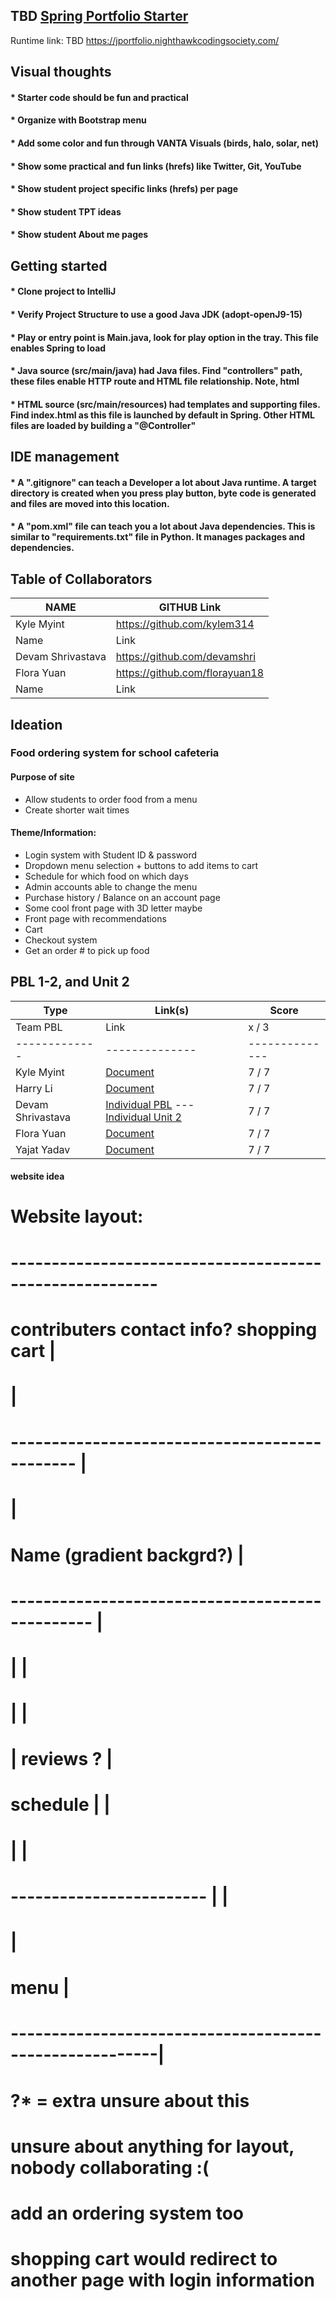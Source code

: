 
## TBD [Spring Portfolio Starter](https://nighthawkcodingsociety.com/projectsearch/details/Spring%20Portfolio%20Starter)
Runtime link: TBD https://jportfolio.nighthawkcodingsociety.com/



## Visual thoughts
#### * Starter code should be fun and practical
#### * Organize with Bootstrap menu 
#### * Add some color and fun through VANTA Visuals (birds, halo, solar, net)
#### * Show some practical and fun links (hrefs) like Twitter, Git, YouTube
#### * Show student project specific links (hrefs) per page
#### * Show student TPT ideas
#### * Show student About me pages



## Getting started
#### * Clone project to IntelliJ
#### * Verify Project Structure to use a good Java JDK (adopt-openJ9-15) 
#### * Play or entry point is Main.java, look for play option in the tray.  This file enables Spring to load
#### * Java source (src/main/java) had Java files.  Find "controllers" path, these files enable HTTP route and HTML file relationship.  Note, html 
#### * HTML source (src/main/resources) had templates and supporting files.  Find index.html as this file is launched by default in Spring.  Other HTML files are loaded by building a "@Controller"



## IDE management
#### * A ".gitignore" can teach a Developer a lot about Java runtime.  A target directory is created when you press play button, byte code is generated and files are moved into this location.
#### * A "pom.xml" file can teach you a lot about Java dependencies.  This is similar to "requirements.txt" file in Python.  It manages packages and dependencies.

## Table of Collaborators 

NAME             | GITHUB Link |
-------------    | -------------- |
Kyle Myint | https://github.com/kylem314  |
Name | Link | 
Devam Shrivastava | https://github.com/devamshri |
Flora Yuan | https://github.com/florayuan18 |
Name | Link |

## Ideation

### Food ordering system for school cafeteria

#### Purpose of site
* Allow students to order food from a menu
* Create shorter wait times

#### Theme/Information:	
* Login system with Student ID & password
* Dropdown menu selection + buttons to add items to cart
* Schedule for which food on which days
* Admin accounts able to change the menu
* Purchase history / Balance on an account page
* Some cool front page with 3D letter maybe 
* Front page with recommendations 
* Cart 
* Checkout system
* Get an order # to pick up food


## PBL 1-2, and Unit 2

Type             | Link(s) | Score |
-------------    | -------------- | -------------- | 
Team PBL | Link  | x / 3 |
-------------    | -------------- | -------------- |
Kyle Myint | [Document](https://docs.google.com/document/d/12ekGIsZJisLkJGaCuvXwtId8GWlxEanrqh6m2N8VmFo/edit?usp=sharing) | 7 / 7 | 
Harry Li | [Document](https://docs.google.com/document/d/1bCHUpg6SXnxEQVpmvC_yCZpuYMeff0Th3QgivQjexKw/edit#heading=h.usvbibhx2yce) | 7 / 7 |
Devam Shrivastava | [Individual PBL](Url) --- [Individual Unit 2](Url)| 7 / 7 | 
Flora Yuan | [Document](https://docs.google.com/document/d/1_QDCIAPbDgrp_2ae4xgov3GXOcW0bAwPcs4AZBxrn-0/edit?usp=sharing) | 7 / 7 | Flora helped with organizing all the tangibles, assigning tasks on the Scrum Board, and integrating the mini lab projects.
Yajat Yadav | [Document](https://docs.google.com/document/d/1H7oCVp_NpeDNwuLqAO1a7uDIAogCc7RZWw9CcGLVmB4/edit?usp=sharing)| 7 / 7 | 

#### website idea
# Website layout:
# --------------------------------------------------------
# contributers          contact info?     shopping cart  |
#                                                        |
#  ----------------------------------------------        |
#                                                        |
#                 Name          (gradient backgrd?)      |
#  ------------------------------------------------      |
#                          |                             |
#                          |                             |
#                          |              reviews ?      |
#             schedule     |                             |
#                          |                             |     
# ------------------------  |                                |
#                                                        |
#                     menu                               |
# --------------------------------------------------------|
# ?* = extra unsure about this
# unsure about anything for layout, nobody collaborating :(
# add an ordering system too
# shopping cart would redirect to another page with login information
